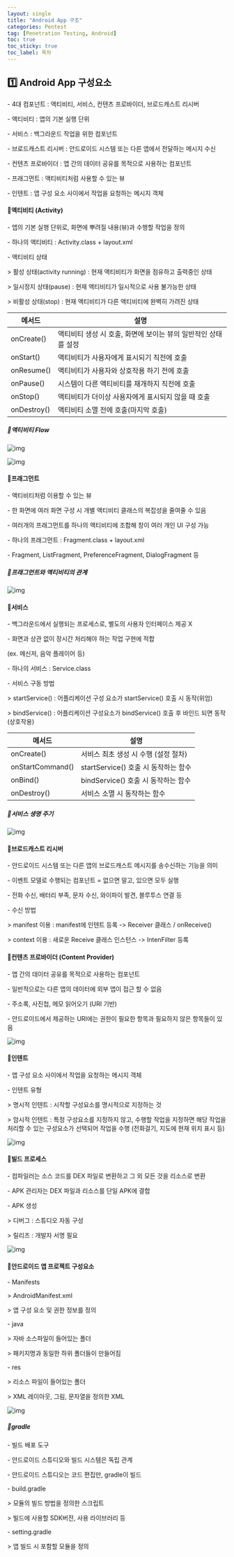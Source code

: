 ```yaml
---
layout: single
title: "Android App 구조"
categories: Pentest
tag: [Penetration Testing, Android]
toc: true
toc_sticky: true
toc_label: 목차
---
```


## 1️⃣ Android App 구성요소	

\- 4대 컴포넌트 : 액티비티, 서비스, 컨텐츠 프로바이더, 브로드캐스트 리시버

\- 액티비티 : 앱의 기본 실행 단위

\- 서비스 : 백그라운드 작업을 위한 컴포넌트

\- 브로드캐스트 리시버 : 안드로이드 시스템 또는 다른 앱에서 전달하는 메시지 수신

\- 컨텐츠 프로바이더 : 앱 간의 데이터 공유를 목적으로 사용하는 컴포넌트

\- 프래그먼트 : 액티비티처럼 사용할 수 있는 뷰

\- 인텐트 : 앱 구성 요소 사이에서 작업을 요청하는 메시지 객체



#### 📜**액티비티 (Activity)**

\- 앱의 기본 실행 단위로, 화면에 뿌려질 내용(뷰)과 수행할 작업을 정의

\- 하나의 액티비티 : Activity.class + layout.xml

\- 액티비티 상태

 \> 활성 상태(activity running) : 현재 액티비티가 화면을 점유하고 출력중인 상태

 \> 일시정지 상태(pause) : 현재 액티비티가 일시적으로 사용 불가능한 상태

 \> 비활성 상태(stop) : 현재 액티비티가 다른 액티비티에 완벽히 가려진 상태



| 메서드      | 설명                                                         |
| ----------- | ------------------------------------------------------------ |
| onCreate()  | 액티비티 생성 시 호출, 화면에 보이는 뷰의 일반적인 상태를 설정 |
| onStart()   | 액티비티가 사용자에게 표시되기 직전에 호출                   |
| onResume()  | 액티비티가 사용자와 상호작용 하기 전에 호출                  |
| onPause()   | 시스템이 다른 액티비티를 재개하지 직전에 호출                |
| onStop()    | 액티비티가 더이상 사용자에게 표시되지 않을 때 호출           |
| onDestroy() | 액티비티 소멸 전에 호출(마지막 호출)                         |



##### 📜**액티비티 Flow**

![img](https://blog.kakaocdn.net/dn/lonjb/btqC8HvNMP3/6FXjAHQTl0awqiE4hbxKy0/img.png)

![img](https://blog.kakaocdn.net/dn/bHPwhV/btqC85wqtW2/o93Dmo6rYxYtpQhu8VEWOk/img.png)

#### 📜**프래그먼트**

\- 액티비티처럼 이용할 수 있는 뷰

\- 한 화면에 여러 화면 구성 시 개별 액티비티 클래스의 복잡성을 줄여줄 수 있음

\- 여러개의 프래그먼트를 하나의 액티비티에 조합해 창이 여러 개인 UI 구성 가능

\- 하나의 프래그먼트 : Fragment.class + layout.xml

\- Fragment, ListFragment, PreferenceFragment, DialogFragment 등



##### 📜**프래그먼트와 액티비티의 관계**



![img](https://blog.kakaocdn.net/dn/cbZTA0/btqC6QG76En/BV44aqqyVLOVrBNPewZuak/img.png)

#### 📜**서비스**

\- 백그라운드에서 실행되는 프로세스로, 별도의 사용자 인터페이스 제공 X

\- 화면과 상관 없이 장시간 처리해야 하는 작업 구현에 적합 

  (ex. 메신저, 음악 플레이어 등)

\- 하나의 서비스 : Service.class

\- 서비스 구동 방법

 \> startService() : 어플리케이션 구성 요소가 startService() 호출 시 동작(위엄)

 \> bindService() : 어플리케이션 구성요소가 bindService() 호출 후 바인드 되면 동작 (상호작용)

| 메서드           | 설명                                 |
| ---------------- | ------------------------------------ |
| onCreate()       | 서비스 최초 생성 시 수행 (설정 절차) |
| onStartCommand() | startService() 호출 시 동작하는 함수 |
| onBind()         | bindService() 호출 시 동작하는 함수  |
| onDestroy()      | 서비스 소멸 시 동작하는 함수         |



##### 📜**서비스 생명 주기**



![img](https://blog.kakaocdn.net/dn/brBSsp/btqC9OnqIwf/zZ6jFGEwQ6Alz08Pdo55r1/img.png)



#### 📜**브로드캐스트 리시버**



\- 안드로이드 시스템 또는 다른 앱의 브로드캐스트 메시지를 송수신하는 기능을 의미

\- 이벤트 모델로 수행되는 컴포넌트 = 없으면 말고, 있으면 모두 실행

\- 전화 수신, 배터리 부족, 문자 수신, 와이파이 발견, 블루투스 연결 등

\- 수신 방법

 \> manifest 이용 : manifest에 인텐트 등록 -> Receiver 클래스 / onReceive()

 \> context 이용 : 새로운 Receive 클래스 인스턴스 -> IntenFilter 등록



#### 📜**컨텐츠 프로바이더 (Content Provider)**



\- 앱 간의 데이터 공유를 목적으로 사용하는 컴포넌트

\- 일반적으로는 다른 앱의 데이터에 외부 앱이 접근 할 수 없음

\- 주소록, 사진첩, 메모 읽어오기 (URI 기반)

\- 안드로이드에서 제공하는 URI에는 권한이 필요한 항목과 필요하지 않은 항목들이 있음



![img](https://blog.kakaocdn.net/dn/bhpsSB/btqC6PuwzLg/Rqj4dTN0pmhqFknK4a0clk/img.png)

#### 📜**인텐트**



\- 앱 구성 요소 사이에서 작업을 요청하는 메시지 객체

\- 인텐트 유형

 \> 명시적 인텐트 : 시작할 구성요소를 명시적으로 지정하는 것

 \> 암시적 인텐트 : 특정 구성요소를 지정하지 않고, 수행할 작업을 지정하면 해당 작업을 처리할 수 있는 구성요소가 선택되어 작업을 수행
   (전화걸기, 지도에 현재 위치 표시 등)



![img](https://blog.kakaocdn.net/dn/cJ9geA/btqC9Onq1SU/IZXqvjGiCkjjNGAidIdEcK/img.png)

#### 📜**빌드 프로세스**



\- 컴파일러는 소스 코드를 DEX 파일로 변환하고 그 외 모든 것을 리소스로 변환

\- APK 관리자는 DEX 파일과 리소스를 단일 APK에 결합

\- APK 생성

 \> 디버그 : 스튜디오 자동 구성

 \> 릴리즈 : 개발자 서명 필요



![img](https://blog.kakaocdn.net/dn/m90HG/btqC6mF8vsG/ak1vyOjaadVgGdmkL38M6k/img.png)

#### 📜**안드로이드 앱 프로젝트 구성요소**



\- Manifests

 \> AndroidManifest.xml

 \> 앱 구성 요소 및 권한 정보를 정의



\- java

 \> 자바 소스파일이 들어있는 폴더

 \> 패키지명과 동일한 하위 폴더들이 만들어짐



\- res

 \> 리소스 파일이 들어있는 폴더

 \> XML 레이아웃, 그림, 문자열을 정의한 XML



![img](https://blog.kakaocdn.net/dn/byDigb/btqDf1g4efn/9aLIu7NWXTTqyzaTmHPu1K/img.png)



##### 📜**gradle**



\- 빌드 배포 도구

\- 안드로이드 스튜디오와 빌드 시스템은 독립 관계

\- 안드로이드 스튜디오는 코드 편집만, gradle이 빌드

\- build.gradle

 \> 모듈의 빌드 방법을 정의한 스크립트

 \> 빌드에 사용할 SDK버전, 사용 라이브러리 등

\- setting.gradle

 \> 앱 빌드 시 포함할 모듈을 정의








